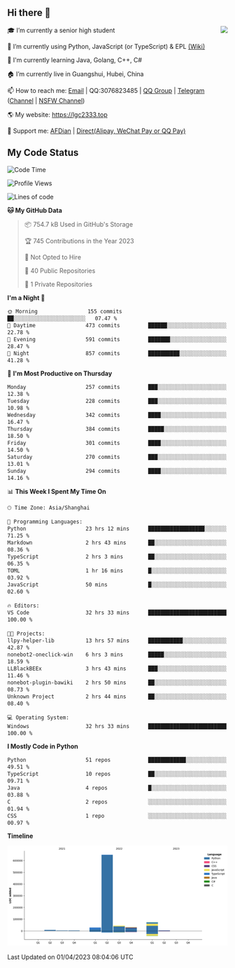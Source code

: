 ## Hi there 👋

<div width="50%">
<img align="right" src="https://readme.lgc2333.top/api?username=lgc2333&show_icons=true" />
</div>

🎓 I’m currently a senior high student

📝 I’m currently using Python, JavaScript (or TypeScript) & EPL [(Wiki)](https://en.wikipedia.org/wiki/Easy_Programming_Language)

📒 I'm currently learning Java, Golang, C++, C#

🏠 I’m currently live in Guangshui, Hubei, China

📫 How to reach me: [Email](mailto:lgc2333@126.com) | QQ:3076823485 | [QQ Group](https://jq.qq.com/?_wv=1027&k=ktwOHdU2) | [Telegram](https://t.me/@lgc2333) ([Channel](https://t.me/stu2333_pd) | [NSFW Channel](https://t.me/stu_collection))

🌎 My website: <https://lgc2333.top>

🤝 Support me: [AFDian](https://afdian.net/@lgc2333) | [Direct(Alipay, WeChat Pay or QQ Pay)](https://s2.loli.net/2022/02/03/MLqe53BjWOAhpcF.png)

## My Code Status

<!--START_SECTION:waka-->
![Code Time](http://img.shields.io/badge/Code%20Time-1%2C245%20hrs%2053%20mins-blue)

![Profile Views](http://img.shields.io/badge/Profile%20Views-3-blue)

![Lines of code](https://img.shields.io/badge/From%20Hello%20World%20I%27ve%20Written-839.6%20thousand%20lines%20of%20code-blue)

**🐱 My GitHub Data** 

> 📦 754.7 kB Used in GitHub's Storage 
 > 
> 🏆 745 Contributions in the Year 2023
 > 
> 🚫 Not Opted to Hire
 > 
> 📜 40 Public Repositories 
 > 
> 🔑 1 Private Repositories 
 > 
**I'm a Night 🦉** 

```text
🌞 Morning                155 commits         ██░░░░░░░░░░░░░░░░░░░░░░░   07.47 % 
🌆 Daytime                473 commits         ██████░░░░░░░░░░░░░░░░░░░   22.78 % 
🌃 Evening                591 commits         ███████░░░░░░░░░░░░░░░░░░   28.47 % 
🌙 Night                  857 commits         ██████████░░░░░░░░░░░░░░░   41.28 % 
```
📅 **I'm Most Productive on Thursday** 

```text
Monday                   257 commits         ███░░░░░░░░░░░░░░░░░░░░░░   12.38 % 
Tuesday                  228 commits         ███░░░░░░░░░░░░░░░░░░░░░░   10.98 % 
Wednesday                342 commits         ████░░░░░░░░░░░░░░░░░░░░░   16.47 % 
Thursday                 384 commits         █████░░░░░░░░░░░░░░░░░░░░   18.50 % 
Friday                   301 commits         ████░░░░░░░░░░░░░░░░░░░░░   14.50 % 
Saturday                 270 commits         ███░░░░░░░░░░░░░░░░░░░░░░   13.01 % 
Sunday                   294 commits         ████░░░░░░░░░░░░░░░░░░░░░   14.16 % 
```


📊 **This Week I Spent My Time On** 

```text
🕑︎ Time Zone: Asia/Shanghai

💬 Programming Languages: 
Python                   23 hrs 12 mins      ██████████████████░░░░░░░   71.25 % 
Markdown                 2 hrs 43 mins       ██░░░░░░░░░░░░░░░░░░░░░░░   08.36 % 
TypeScript               2 hrs 3 mins        ██░░░░░░░░░░░░░░░░░░░░░░░   06.35 % 
TOML                     1 hr 16 mins        █░░░░░░░░░░░░░░░░░░░░░░░░   03.92 % 
JavaScript               50 mins             █░░░░░░░░░░░░░░░░░░░░░░░░   02.60 % 

🔥 Editors: 
VS Code                  32 hrs 33 mins      █████████████████████████   100.00 % 

🐱‍💻 Projects: 
llpy-helper-lib          13 hrs 57 mins      ███████████░░░░░░░░░░░░░░   42.87 % 
nonebot2-oneclick-win    6 hrs 3 mins        █████░░░░░░░░░░░░░░░░░░░░   18.59 % 
LLBlackBEEx              3 hrs 43 mins       ███░░░░░░░░░░░░░░░░░░░░░░   11.46 % 
nonebot-plugin-bawiki    2 hrs 50 mins       ██░░░░░░░░░░░░░░░░░░░░░░░   08.73 % 
Unknown Project          2 hrs 44 mins       ██░░░░░░░░░░░░░░░░░░░░░░░   08.40 % 

💻 Operating System: 
Windows                  32 hrs 33 mins      █████████████████████████   100.00 % 
```

**I Mostly Code in Python** 

```text
Python                   51 repos            ████████████░░░░░░░░░░░░░   49.51 % 
TypeScript               10 repos            ██░░░░░░░░░░░░░░░░░░░░░░░   09.71 % 
Java                     4 repos             █░░░░░░░░░░░░░░░░░░░░░░░░   03.88 % 
C                        2 repos             ░░░░░░░░░░░░░░░░░░░░░░░░░   01.94 % 
CSS                      1 repo              ░░░░░░░░░░░░░░░░░░░░░░░░░   00.97 % 
```



**Timeline**

![Lines of Code chart](https://raw.githubusercontent.com/lgc2333/lgc2333/main/assets/bar_graph.png)


 Last Updated on 01/04/2023 08:04:06 UTC
<!--END_SECTION:waka-->
